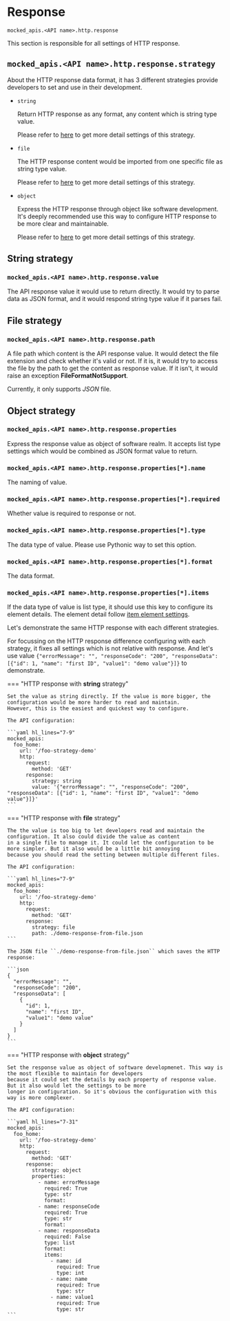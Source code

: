 # Response

``mocked_apis.<API name>.http.response``

This section is responsible for all settings of HTTP response.


## ``mocked_apis.<API name>.http.response.strategy``

About the HTTP response data format, it has 3 different strategies provide developers to set and use in their development.

  * ``string``

    Return HTTP response as any format, any content which is string type value.

    Please refer to [here](#string-strategy) to get more detail settings of this strategy.

  * ``file``

    The HTTP response content would be imported from one specific file as string type value.

    Please refer to [here](#file-strategy) to get more detail settings of this strategy.

  * ``object``

    Express the HTTP response through object like software development. It's deeply recommended use this way to configure 
    HTTP response to be more clear and maintainable.

    Please refer to [here](#object-strategy) to get more detail settings of this strategy.


## String strategy

### ``mocked_apis.<API name>.http.response.value``

The API response value it would use to return directly. It would try to parse data as JSON format, and it would respond 
string type value if it parses fail.


## File strategy

### ``mocked_apis.<API name>.http.response.path``

A file path which content is the API response value. It would detect the file extension and check whether it's valid or not. 
If it is, it would try to access the file by the path to get the content as response value. If it isn't, it would raise an 
exception **FileFormatNotSupport**.

Currently, it only supports _JSON_ file.


## Object strategy

### ``mocked_apis.<API name>.http.response.properties``

Express the response value as object of software realm. It accepts list type settings which would be combined as JSON format 
value to return.


### ``mocked_apis.<API name>.http.response.properties[*].name``

The naming of value.


### ``mocked_apis.<API name>.http.response.properties[*].required``

Whether value is required to response or not.


### ``mocked_apis.<API name>.http.response.properties[*].type``

The data type of value. Please use Pythonic way to set this option.


### ``mocked_apis.<API name>.http.response.properties[*].format``

The data format.


### ``mocked_apis.<API name>.http.response.properties[*].items``

If the data type of value is list type, it should use this key to configure its element details. The element detail follow 
[item element settings](/configure-references/mocked-apis/apis/http/request/#itemstype).


Let's demonstrate the same HTTP response with each different strategies.

For focussing on the HTTP response difference configuring with each strategy, it fixes all settings which is not relative 
with response. And let's use value ``{"errorMessage": "", "responseCode": "200", "responseData": [{"id": 1, "name": "first ID", "value1": "demo value"}]}`` 
to demonstrate.

=== "HTTP response with **string** strategy"

    Set the value as string directly. If the value is more bigger, the configuration would be more harder to read and maintain.
    However, this is the easiest and quickest way to configure.
    
    The API configuration:

    ```yaml hl_lines="7-9"
    mocked_apis:
      foo_home:
        url: '/foo-strategy-demo'
        http:
          request:
            method: 'GET'
          response:
            strategy: string
            value: '{"errorMessage": "", "responseCode": "200", "responseData": [{"id": 1, "name": "first ID", "value1": "demo value"}]}'
    ```

=== "HTTP response with **file** strategy"

    The the value is too big to let developers read and maintain the configuration. It also could divide the value as content 
    in a single file to manage it. It could let the configuration to be more simpler. But it also would be a little bit annoying
    because you should read the setting between multiple different files.
    
    The API configuration:

    ```yaml hl_lines="7-9"
    mocked_apis:
      foo_home:
        url: '/foo-strategy-demo'
        http:
          request:
            method: 'GET'
          response:
            strategy: file
            path: ./demo-response-from-file.json
    ```
    
    The JSON file ``./demo-response-from-file.json`` which saves the HTTP response:

    ```json
    {
      "errorMessage": "", 
      "responseCode": "200", 
      "responseData": [
        {
          "id": 1, 
          "name": "first ID", 
          "value1": "demo value"
        }
      ]
    }
    ```

=== "HTTP response with **object** strategy"

    Set the response value as object of software developmenet. This way is the most flexible to maintain for developers 
    because it could set the details by each property of response value. But it also would let the settings to be more 
    longer in configuration. So it's obvious the configuration with this way is more complexer.
    
    The API configuration:

    ```yaml hl_lines="7-31"
    mocked_apis:
      foo_home:
        url: '/foo-strategy-demo'
        http:
          request:
            method: 'GET'
          response:
            strategy: object
            properties:
              - name: errorMessage
                required: True
                type: str
                format:
              - name: responseCode
                required: True
                type: str
                format:
              - name: responseData
                required: False
                type: list
                format:
                items:
                  - name: id
                    required: True
                    type: int
                  - name: name
                    required: True
                    type: str
                  - name: value1
                    required: True
                    type: str
    ```
